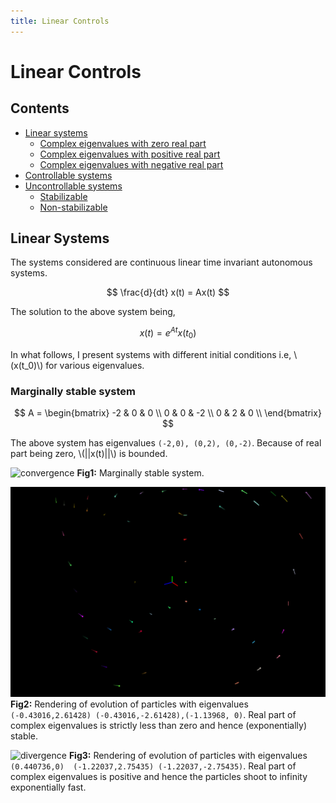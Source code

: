 ```yaml
---
title: Linear Controls
---
```


<script src="https://cdnjs.cloudflare.com/ajax/libs/mathjax/2.7.0/MathJax.js?config=TeX-AMS-MML_HTMLorMML" type="text/javascript"></script>

# Linear Controls

## Contents
- [Linear systems](#linear)
  - [Complex eigenvalues with zero real part](#lin_zero)
  - [Complex eigenvalues with positive real part](#lin_pos)
  - [Complex eigenvalues with negative real part](#lin_neg)
- [Controllable systems](#controllable)
- [Uncontrollable systems](#uncontrollable)
  - [Stabilizable](#stabilizable)
  - [Non-stabilizable](#non_stabilizable)

<a name='linear'></a>
## Linear Systems
The systems considered are continuous linear time invariant autonomous systems.

$$
\frac{d}{dt} x(t) = Ax(t)
$$

The solution to the above system being,

$$
x(t) = e^{At}x(t_0)
$$

In what follows, I present systems with different initial conditions i.e, \\(x(t_0)\\) for various eigenvalues.

### Marginally stable system
$$
A = 
\begin{bmatrix}
  -2 & 0 & 0 \\ 
   0 & 0 & -2 \\ 
   0 & 2 & 0 \\ 
\end{bmatrix}
$$

The above system has eigenvalues `(-2,0), (0,2), (0,-2)`. Because of real part being zero, \\(||x(t)||\\) is bounded.

![convergence](imgs/marginally_stable.gif)
**Fig1:** Marginally stable system.

![convergence](imgs/out_converge.gif)
**Fig2:** Rendering of evolution of particles with eigenvalues `(-0.43016,2.61428) (-0.43016,-2.61428),(-1.13968, 0)`. Real part of complex eigenvalues is strictly less than zero and hence (exponentially) stable.

![divergence](imgs/diverge.gif)
**Fig3:** Rendering of evolution of particles with eigenvalues `(0.440736,0)  (-1.22037,2.75435) (-1.22037,-2.75435)`. Real part of complex eigenvalues is positive and hence the particles shoot to infinity exponentially fast.

